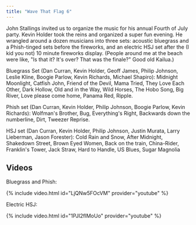 ```yaml
---
title: "Wave That Flag 6"
---
```


John Stallings invited us to organize the music for his annual Fourth of July party. Kevin Holder took the reins and organized a super fun evening. He wrangled around a dozen musicians into three sets: acoustic bluegrass and a Phish-tinged sets before the fireworks, and an electric HSJ set after the (I kid you not) 10 minute fireworks display. (People around me at the beach were like, "Is that it? It's over? That was the finale?" Good old Kailua.)

Bluegrass Set (Dan Curran, Kevin Holder, Geoff James, Philip Johnson, Leslie Kline, Boogie Parlow,  Kevin Richards, Michael Shapiro): Midnight Moonlight, Catfish John, Friend of the Devil, Mama Tried, They Love Each Other, Dark Hollow, Old and in the Way, Wild Horses, The Hobo Song, Big River, Love please come home, Panama Red, Ripple.

Phish set (Dan Curran, Kevin Holder, Philip Johnson, Boogie Parlow, Kevin Richards): Wolfman's Brother, Bug, Everything's Right, Backwards down the numberline, Dirt, Tweezer Reprise.

HSJ set (Dan Curran, Kevin Holder, Philip Johnson, Justin Murata, Larry Lieberman, Jason Forester): Cold Rain and Snow, After Midnight, Shakedown Street, Brown Eyed Women, Back on the train, China-Rider, Franklin's Tower, Jack Straw, Hard to Handle, US Blues, Sugar Magnolia

## Videos

Bluegrass and Phish:

{% include video.html id="LjQNw5FOcVM" provider="youtube" %}

Electric HSJ:

{% include video.html id="1PJI2flMoUo" provider="youtube" %}

